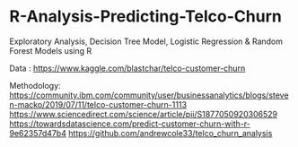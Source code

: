 # R-Analysis-Predicting-Telco-Churn
Exploratory Analysis, Decision Tree Model, Logistic Regression &amp; Random Forest Models using R 




Data : https://www.kaggle.com/blastchar/telco-customer-churn

Methodology: 
https://community.ibm.com/community/user/businessanalytics/blogs/steven-macko/2019/07/11/telco-customer-churn-1113
https://www.sciencedirect.com/science/article/pii/S1877050920306529
https://towardsdatascience.com/predict-customer-churn-with-r-9e62357d47b4
https://github.com/andrewcole33/telco_churn_analysis
